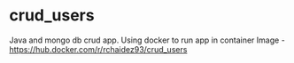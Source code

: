 # crud_users
Java and mongo db crud app. Using docker to run app in container
Image - https://hub.docker.com/r/rchaidez93/crud_users
